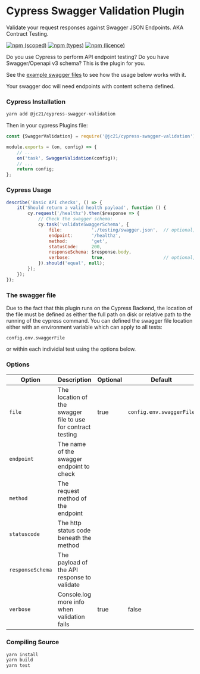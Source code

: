 # Cypress Swagger Validation Plugin

Validate your request responses against Swagger JSON Endpoints. AKA Contract Testing.

[![npm (scoped)](https://img.shields.io/npm/v/@jc21/cypress-swagger-validation.svg?style=for-the-badge)](https://www.npmjs.com/package/@jc21/cypress-swagger-validation)
[![npm (types)](https://img.shields.io/npm/types/@jc21/cypress-swagger-validation.svg?style=for-the-badge)](https://www.npmjs.com/package/@jc21/cypress-swagger-validation)
[![npm (licence)](https://img.shields.io/npm/l/@jc21/cypress-swagger-validation.svg?style=for-the-badge)](https://www.npmjs.com/package/@jc21/cypress-swagger-validation)

Do you use Cypress to perform API endpoint testing? Do you have Swagger/Openapi v3 schema?
This is the plugin for you.

See the [example swagger files](testing) to see how the usage below works with it.

Your swagger doc will need endpoints with content schema defined.


### Cypress Installation

```bash
yarn add @jc21/cypress-swagger-validation
```

Then in your cypress Plugins file:
```javascript
const {SwaggerValidation} = require('@jc21/cypress-swagger-validation');

module.exports = (on, config) => {
    // ...
    on('task', SwaggerValidation(config));
    // ...
    return config;
};
```


### Cypress Usage

```javascript
describe('Basic API checks', () => {
    it('Should return a valid health payload', function () {
        cy.request('/healthz').then($response => {
            // Check the swagger schema:
            cy.task('validateSwaggerSchema', {
                file:           './testing/swagger.json',  // optional, see below
                endpoint:       '/healthz',
                method:         'get',
                statusCode:     200,
                responseSchema: $response.body,
                verbose:        true,                      // optional, default: false
            }).should('equal', null);
        });
    });
});
```

### The swagger file

Due to the fact that this plugin runs on the Cypress Backend, the location of the file must be defined as either
the full path on disk or relative path to the running of the cypress command. You can defined the swagger file location
either with an environment variable which can apply to all tests:

`config.env.swaggerFile`

or within each individial test using the options below.


### Options

| Option           | Description                                                   | Optional | Default                  |
| ---------------- | ------------------------------------------------------------- | -------- | ------------------------ |
| `file`           | The location of the swagger file to use for contract testing  | true     | `config.env.swaggerFile` |
| `endpoint`       | The name of the swagger endpoint to check                     |          |                          |
| `method`         | The request method of the endpoint                            |          |                          |
| `statuscode`     | The http status code beneath the method                       |          |                          |
| `responseSchema` | The payload of the API response to validate                   |          |                          |
| `verbose`        | Console.log more info when validation fails                   | true     | false                    |


### Compiling Source

```bash
yarn install
yarn build
yarn test
```
